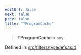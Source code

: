 ```yaml
---
editUrl: false
next: false
prev: false
title: "TProgramCache"
---
```


> **TProgramCache** = `any`

Defined in: [src/filters/typedefs.ts:4](https://github.com/fabricjs/fabric.js/blob/fea1b29b7495d9634e300bd4bfa43de097745805/src/filters/typedefs.ts#L4)

